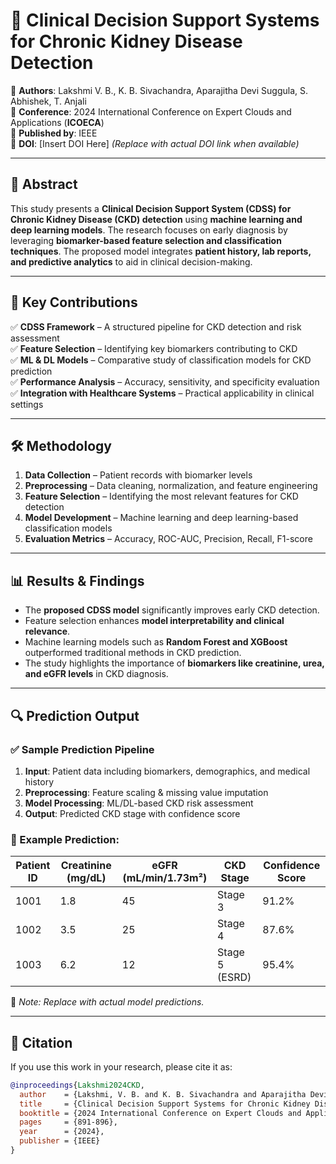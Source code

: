 # 🏥 Clinical Decision Support Systems for Chronic Kidney Disease Detection  

📌 **Authors**: Lakshmi V. B., K. B. Sivachandra, Aparajitha Devi Suggula, S. Abhishek, T. Anjali  
📅 **Conference**: 2024 International Conference on Expert Clouds and Applications (**ICOECA**)  
📜 **Published by**: IEEE  
📄 **DOI**: [Insert DOI Here] *(Replace with actual DOI link when available)*  

---

## 📌 Abstract  
This study presents a **Clinical Decision Support System (CDSS) for Chronic Kidney Disease (CKD) detection** using **machine learning and deep learning models**. The research focuses on early diagnosis by leveraging **biomarker-based feature selection and classification techniques**. The proposed model integrates **patient history, lab reports, and predictive analytics** to aid in clinical decision-making.  

---

## 🚀 Key Contributions  
✅ **CDSS Framework** – A structured pipeline for CKD detection and risk assessment  
✅ **Feature Selection** – Identifying key biomarkers contributing to CKD  
✅ **ML & DL Models** – Comparative study of classification models for CKD prediction  
✅ **Performance Analysis** – Accuracy, sensitivity, and specificity evaluation  
✅ **Integration with Healthcare Systems** – Practical applicability in clinical settings  

---

## 🛠 Methodology  
1. **Data Collection** – Patient records with biomarker levels  
2. **Preprocessing** – Data cleaning, normalization, and feature engineering  
3. **Feature Selection** – Identifying the most relevant features for CKD detection  
4. **Model Development** – Machine learning and deep learning-based classification models  
5. **Evaluation Metrics** – Accuracy, ROC-AUC, Precision, Recall, F1-score  

---

## 📊 Results & Findings  
- The **proposed CDSS model** significantly improves early CKD detection.  
- Feature selection enhances **model interpretability and clinical relevance**.  
- Machine learning models such as **Random Forest and XGBoost** outperformed traditional methods in CKD prediction.  
- The study highlights the importance of **biomarkers like creatinine, urea, and eGFR levels** in CKD diagnosis.  

---

## 🔍 Prediction Output  

### ✅ Sample Prediction Pipeline  
1. **Input**: Patient data including biomarkers, demographics, and medical history  
2. **Preprocessing**: Feature scaling & missing value imputation  
3. **Model Processing**: ML/DL-based CKD risk assessment  
4. **Output**: Predicted CKD stage with confidence score  

### 📌 Example Prediction:  
| **Patient ID** | **Creatinine (mg/dL)** | **eGFR (mL/min/1.73m²)** | **CKD Stage** | **Confidence Score** |
|---------------|------------------|--------------------|------------|------------------|
| 1001 | 1.8 | 45 | Stage 3 | 91.2% |
| 1002 | 3.5 | 25 | Stage 4 | 87.6% |
| 1003 | 6.2 | 12 | Stage 5 (ESRD) | 95.4% |

📢 _Note: Replace with actual model predictions._

---

## 📖 Citation  
If you use this work in your research, please cite it as:  
```bibtex
@inproceedings{Lakshmi2024CKD,
  author    = {Lakshmi, V. B. and K. B. Sivachandra and Aparajitha Devi Suggula and S. Abhishek and T. Anjali},
  title     = {Clinical Decision Support Systems for Chronic Kidney Disease Detection},
  booktitle = {2024 International Conference on Expert Clouds and Applications (ICOECA)},
  pages     = {891-896},
  year      = {2024},
  publisher = {IEEE}
}
